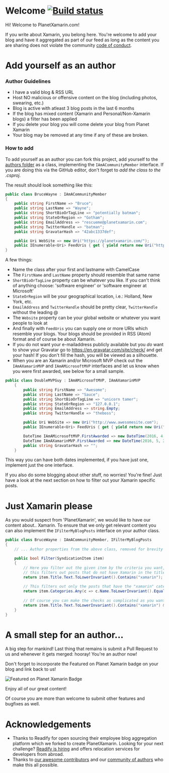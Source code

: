 # Welcome [![Build status](https://ci.appveyor.com/api/projects/status/lpkmo9pftmku26ck?svg=true)](https://ci.appveyor.com/project/ghuntley/planetxamarin)

Hi! Welcome to PlanetXamarin.com!

If you write about Xamarin, you belong here. You're welcome to add your blog and have it aggregated as part of our feed as long as the content you are sharing does not violate the community [code of conduct](https://github.com/planetxamarin/planetxamarin/blob/master/CODE_OF_CONDUCT.md).

# Add yourself as an author

### Author Guidelines
- I have a valid blog & RSS URL
- Host NO malicious or offensive content on the blog (including photos, swearing, etc.)
- Blog is active with atleast 3 blog posts in the last 6 months
- If the blog has mixed content (Xamarin and Personal/Non-Xamarin blogs) a filter has been applied
- If you delete your blog you will come delete your blog from Planet Xamarin
- Your blog may be removed at any time if any of these are broken.

### How to add

To add yourself as an author you can fork this project, add yourself to the [authors folder](https://github.com/planetxamarin/planetxamarin/tree/master/src/Firehose.Web/Authors) as a class, implementing the `IAmACommunityMember` interface. If you are doing this via the GitHub editor, don't forget to _add the class to the .csproj_.

The result should look something like this:

``` csharp
public class BruceWayne : IAmACommunityMember
{
    public string FirstName => "Bruce";
    public string LastName => "Wayne";
    public string ShortBioOrTagLine => "potentially batman";
    public string StateOrRegion => "Gotham";
    public string EmailAddress => "rescueme@planetxamarin.com";
    public string TwitterHandle => "batman";
    public string GravatarHash => "42abc1337def";

    public Uri WebSite => new Uri("https://planetxamarin.com/");
    public IEnumerable<Uri> FeedUris { get { yield return new Uri("https://planetxamarin.com/rss"); } }
}
```

A few things: 
- Name the class after your first and lastname with CamelCase
- The `FirstName` and `LastName` property should resemble that same name
- `ShortBioOrTagLine` property can be whatever you like. If you can't think of anything choose: 'software engineer' or 'software engineer at Microsoft'
- `StateOrRegion` will be your geographical location, i.e.: Holland, New York, etc.
- `EmailAddress` and `TwitterHandle` should be pretty clear, `TwitterHandle` without the leading @
- The `Website` property can be your global website or whatever you want people to look at
- And finally with `FeedUris` you can supply one or more URIs which resemble your blogs. Your blogs should be provided in RSS (Atom) format and of course be about Xamarin. 
- If you do not want your e-mailaddress publicly available but you _do_ want to show your Gravatar go to https://en.gravatar.com/site/check/ and get your hash! If you don't fill the hash, you will be viewed as a silhouette.
- When you are an Xamarin and/or Microsoft MVP check out the `IAmAXamarinMVP` and `IAmAMicrosoftMVP` interfaces and let us know when you were first awarded, see below for a small sample.

``` csharp
public class DoubleMVPGuy : IAmAMicrosoftMVP, IAmAXamarinMVP
    {
        public string FirstName => "Awesome";
        public string LastName => "Sauce";
        public string ShortBioOrTagLine => "unicorn tamer";
        public string StateOrRegion => "127.0.0.1";
        public string EmailAddress => string.Empty;
        public string TwitterHandle => "theboss";

        public Uri WebSite => new Uri("http://www.awesomesite.com");
        public IEnumerable<Uri> FeedUris { get { yield return new Uri("http://www.awesomesite.com/feed/"); } }

        DateTime IAmAMicrosoftMVP.FirstAwarded => new DateTime(2016, 4, 1);
        DateTime IAmAXamarinMVP.FirstAwarded => new DateTime(2016, 5, 27);
        public string GravatarHash => "";
    }
```

This way you can have both dates implemented, if you have just one, implement just the one interface.

If you also do some blogging about other stuff, no worries! You're fine! Just have a look at the next section on how to filter out your Xamarin specific posts.

# Just Xamarin please

As you would suspect from 'PlanetXamarin', we would like to have our content about.. Xamarin. To ensure that we only get relevant content you can also implement the `IFilterMyBlogPosts` interface on your author class.

``` csharp
public class BruceWayne : IAmACommunityMember, IFilterMyBlogPosts
{
    // ... Author properties from the above class, removed for brevity

    public bool Filter(SyndicationItem item)
    {
        // Here you filter out the given item by the criteria you want, i.e.
        // this filters out posts that do not have Xamarin in the title
        return item.Title.Text.ToLowerInvariant().Contains("xamarin");
        
        // This filters out only the posts that have the "xamarin" category
        return item.Categories.Any(c => c.Name.ToLowerInvariant().Equals("xamarin"));
        
        // Of course you can make the checks as complicated as you want and combine some stuff
        return item.Title.Text.ToLowerInvariant().Contains("xamarin") && item.Categories.Any(c => c.Name.ToLowerInvariant().Equals("xamarin"));
    }
}
```

# A small step for an author...

A big step for mankind! Last thing that remains is submit a Pull Request to us and whenever it gets merged: hooray! You're an author now!

Don't forget to incorporate the Featured on Planet Xamarin badge on your blog and link back to us!


![Featured on Planet Xamarin Badge](https://www.planetxamarin.com/Content/img/planetxamarin-featured-badge.png)

Enjoy all of our great content! 

Of course you are more than welcome to submit other features and bugfixes as well.

# Acknowledgements
* Thanks to Readify for open sourcing their employee blog aggregation platform which we forked to create PlanetXamarin. Looking for your next challenge? [Readify is hiring](https://join.readify.net/?source=StaffReferral&campaign=geoffrey.huntley) and offers relocation services for developers from abroad.
* Thanks to [our awesome contributors](https://github.com/planetxamarin/planetxamarin/graphs/contributors) and our [community of authors](https://github.com/planetxamarin/planetxamarin/tree/master/src/Firehose.Web/Authors) who make this all possible.
